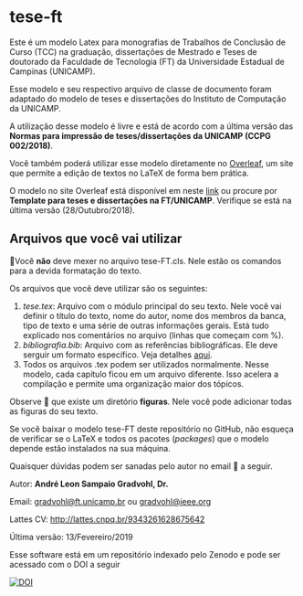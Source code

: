 # tese-ft
Este é um modelo Latex para monografias de Trabalhos de Conclusão de Curso (TCC) na graduação, dissertações de Mestrado e Teses de doutorado da Faculdade de Tecnologia (FT) da Universidade Estadual de Campinas (UNICAMP).

Esse modelo e seu respectivo arquivo de classe de documento foram adaptado do modelo de teses e dissertações do Instituto de Computação da UNICAMP.

A utilização desse modelo é livre e está de acordo com a última versão das **Normas para impressão de teses/dissertações da UNICAMP (CCPG 002/2018)**.

Você também poderá utilizar esse modelo diretamente no [Overleaf](https://www.overleaf.com), um site que permite a edição de textos no LaTeX de forma bem prática.

O modelo no site Overleaf está disponível em neste [link](https://www.overleaf.com/latex/templates/template-para-teses-e-dissertacoes-na-ft-slash-unicamp/rwmpsjnbtdzf) ou procure por **Template para teses e dissertações na FT/UNICAMP**. Verifique se está na última versão (28/Outubro/2018).

## Arquivos que você vai utilizar
:no_entry_sign:Você **não** deve mexer no arquivo tese-FT.cls. Nele estão os comandos para a devida formatação do texto.

Os arquivos que você deve utilizar são os seguintes:
1. *tese.tex*: Arquivo com o módulo principal do seu texto. Nele você vai definir o título do texto, nome do autor, nome dos membros da banca, tipo de texto e uma série de outras informações gerais. Está tudo explicado nos comentários no arquivo (linhas que começam com %).
2. *bibliografia.bib*: Arquivo com as referências bibliográficas. Ele deve serguir um formato específico. Veja detalhes [aqui]( https://en.wikipedia.org/wiki/BibTeX#Bibliographic_information_file).
3. Todos os arquivos .tex podem ser utilizados normalmente. Nesse modelo, cada capítulo ficou em um arquivo diferente. Isso acelera a compilação e permite uma organização maior dos tópicos.

Observe :eyes: que existe um diretório **figuras**. Nele você pode adicionar todas as figuras do seu texto. 

Se você baixar o modelo tese-FT deste repositório no GitHub, não esqueça de verificar se o LaTeX e todos os pacotes (*packages*) que o modelo depende estão instalados na sua máquina.

Quaisquer dúvidas podem ser sanadas pelo autor no email :email: a seguir.

Autor: **André Leon Sampaio Gradvohl, Dr.**

Email:        gradvohl@ft.unicamp.br  ou gradvohl@ieee.org

Lattes CV:    http://lattes.cnpq.br/9343261628675642

Última versão: 13/Fevereiro/2019

Esse software está em um repositório indexado pelo Zenodo e pode ser acessado com o DOI a seguir 

[![DOI](https://zenodo.org/badge/DOI/10.5281/zenodo.842220.svg)](https://doi.org/10.5281/zenodo.842220)


